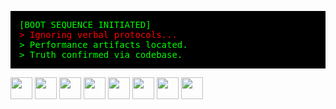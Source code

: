 <pre style="background-color: black; color: #00ff00; padding: 1em; font-family: monospace;">
[BOOT SEQUENCE INITIATED]
<span style="color: red;">&gt; Ignoring verbal protocols...</span>
<span style="color: #00ff00;">&gt; Performance artifacts located.</span>
<span style="color: #00ff00;">&gt; Truth confirmed via codebase.</span>
</pre>



<img height="35" src="https://cdn.jsdelivr.net/gh/devicons/devicon@latest/icons/ubuntu/ubuntu-original.svg">  <img height="35" src="https://cdn.jsdelivr.net/gh/devicons/devicon/icons/bash/bash-original.svg"> <img height="35" src="https://cdn.jsdelivr.net/gh/devicons/devicon@latest/icons/cplusplus/cplusplus-line.svg"> <img height="35" src="https://cdn.jsdelivr.net/gh/devicons/devicon/icons/java/java-original.svg"> <img height="35" src="https://cdn.jsdelivr.net/gh/devicons/devicon/icons/python/python-original-wordmark.svg"> <img height="35" src="https://cdn.jsdelivr.net/gh/devicons/devicon/icons/jupyter/jupyter-original-wordmark.svg"> <img height="35" src="https://cdn.jsdelivr.net/gh/devicons/devicon/icons/html5/html5-original.svg"> <img height="35" src="https://cdn.jsdelivr.net/gh/devicons/devicon/icons/azure/azure-original.svg"> 
